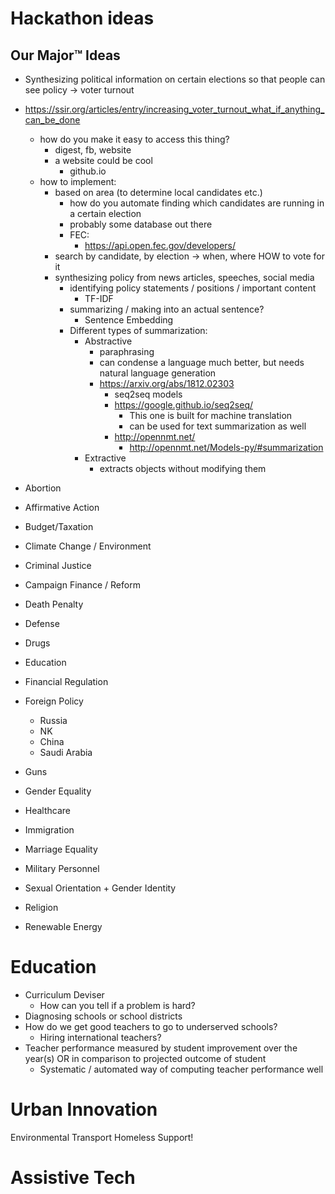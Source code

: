 # Hackathon ideas

## Our Major™ Ideas
- Synthesizing political information on certain elections so that people can see policy → voter turnout
- https://ssir.org/articles/entry/increasing_voter_turnout_what_if_anything_can_be_done
    - how do you make it easy to access this thing?
        - digest, fb, website
        - a website could be cool
            - github.io
    - how to implement:
        - based on area (to determine local candidates etc.)
            - how do you automate finding which candidates are running in a certain election
            - probably some database out there 
            - FEC:
                - https://api.open.fec.gov/developers/
        - search by candidate, by election → when, where HOW to vote for it
        - synthesizing policy from news articles, speeches, social media
            - identifying policy statements / positions / important content
                - TF-IDF
            - summarizing / making into an actual sentence?
                - Sentence Embedding
            - Different types of summarization:
                - Abstractive
                    - paraphrasing
                    - can condense a language much better, but needs natural language generation
                    - https://arxiv.org/abs/1812.02303
                        - seq2seq models
                        - https://google.github.io/seq2seq/
                            - This one is built for machine translation
                            - can be used for text summarization as well
                        - http://opennmt.net/
                            - http://opennmt.net/Models-py/#summarization
                - Extractive
                    - extracts objects without modifying them


- Abortion
- Affirmative Action
- Budget/Taxation
- Climate Change / Environment
- Criminal Justice
- Campaign Finance / Reform
- Death Penalty
- Defense
- Drugs
- Education
- Financial Regulation
- Foreign Policy
    - Russia
    - NK
    - China
    - Saudi Arabia
- Guns
- Gender Equality 
- Healthcare
- Immigration
- Marriage Equality
- Military Personnel
- Sexual Orientation + Gender Identity
- Religion
- Renewable Energy















# Education
- Curriculum Deviser
    - How can you tell if a problem is hard?
- Diagnosing schools or school districts
- How do we get good teachers to go to underserved schools?
    - Hiring international teachers?
- Teacher performance measured by student improvement over the year(s) OR in comparison to projected outcome of student
    - Systematic / automated way of computing teacher performance well


# Urban Innovation

Environmental
Transport
Homeless Support!

# Assistive Tech


